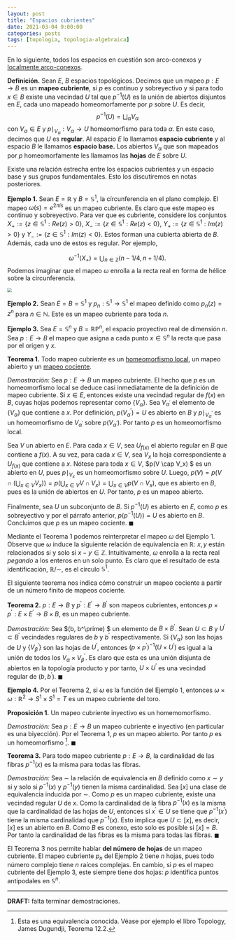```yaml
---
layout: post
title: "Espacios cubrientes"
date: 2021-03-04 9:00:00
categories: posts
tags: [topologia, topologia-algebraica]
---
```


En lo siguiente, todos los espacios en cuestión son arco-conexos y [localmente arco-conexos](https://en.wikipedia.org/wiki/Locally_connected_space#Definitions_and_first_examples).

**Definición.** Sean $E$, $B$ espacios topológicos. Decimos que un mapeo $p: E \to B$ es un **mapeo cubriente**, si $p$ es continuo y sobreyectivo y si para todo $x \in B$ existe una vecindad $U$ tal que $p^{-1}(U)$ es la unión de abiertos disjuntos en $E$, cada uno mapeado homeomorfamente por $p$ sobre $U$. Es decir,
$$
p^{-1}(U) = \bigsqcup_\alpha V_\alpha
$$
con $V_\alpha \in E$ y $p\mid_{V_\alpha}: V_\alpha \to U$ homeomorfismo para toda $\alpha$. En este caso, decimos que $U$ es **regular**. Al espacio $E$ lo llamamos **espacio cubriente** y al espacio $B$ le llamamos **espacio base.** Los abiertos $V_\alpha$ que son mapeados por $p$ homeomorfamente les llamamos las **hojas** de $E$ sobre $U$.

Existe una relación estrecha entre los espacios cubrientes y un espacio base y sus grupos fundamentales. Esto los discutiremos en notas posteriores. 

**Ejemplo 1.** Sean $E = \mathbb R$ y $B = \mathbb S^1$, la círcunferencia en el plano complejo. El mapeo $\omega(s) = e^{2\pi i s}$ es un mapeo cubriente. Es claro que este mapeo es continuo y sobreyectivo. Para ver que es cubriente, considere los conjuntos $X_+ := \{z \in \mathbb S^1: Re(z) > 0 \}$, $X_{-} := \{z\in \mathbb S^1: Re(z) < 0 \}$, $Y_+ := \{z\in \mathbb S^1 : Im(z) > 0\}$ y $Y_{-}:= \{z \in \mathbb S^1: Im(z) < 0 \}$. Estos forman una cubierta abierta de $B$. Además, cada uno de estos es regular. Por ejemplo, 


$$
\omega^{-1}(X_+) = \bigcup_{n\in \mathbb Z} (n -1/4, n + 1/4 ).
$$
Podemos imaginar que el mapeo $\omega$ enrolla a la recta real en forma de hélice sobre la circunferencia. 

<img src="https://upload.wikimedia.org/wikipedia/commons/5/54/Covering_map.png" style="zoom:65%;" />



**Ejemplo 2.** Sean $E = B = \mathbb S^1$ y $p_n: \mathbb S^1 \to \mathbb S^1$ el mapeo definido como $p_n(z) = z^n$ para $n \in \mathbb N$. Este es un mapeo cubriente para toda $n$. 

**Ejemplo 3.** Sea $E = \mathbb S^n$ y $B = \mathbb{RP}^n$, el espacio proyectivo real de dimensión $n$. Sea $p: E \to B$  el mapeo que asigna a cada punto $x \in \mathbb S^n$ la recta que pasa por el origen y $x$.

**Teorema 1.** Todo mapeo cubriente es un [homeomorfismo local](https://en.wikipedia.org/wiki/Local_homeomorphism), un mapeo abierto y un [mapeo cociente](https://www.luisgrivas.com/blog/posts/2021/01/18/topologia-cociente.html). 

*Demostración:* Sea $p: E \to B$ un mapeo cubriente. El hecho que $p$ es un homeomorfismo local se deduce casi inmediatamente de la definición de mapeo cubriente. Si $x \in E$, entonces existe una vecindad regular de $f(x)$ en $B$, cuyas hojas podemos representar como $\{V_\alpha\}$. Sea $V_{\alpha^\prime}$ el elemento de $\{V_\alpha\}$ que contiene a $x$. Por definición,  $p(V_\alpha^\prime) =U$  es abierto en $B$ y $p\mid_{V_\alpha^\prime}$ es un homeomorfismo de $V_{\alpha^\prime}$ sobre $p(V_{\alpha^\prime})$. Por tanto $p$ es un homeomorfismo local.

Sea $V$ un abierto en $E$. Para cada $x \in V$, sea $U_{f(x)}$ el abierto regular en $B$ que contiene a $f(x)$. A su vez, para cada $x \in V$, sea $V_{x}$ la hoja correspondiente a $U_{f(x)}$ que contiene a $x$. Nótese para toda $x \in V$, $p(V \cap V_x) $ es un abierto en $U$, pues $p \mid_{V_x}$ es un homeomorfismo sobre $U$. Luego, $p(V) = p(V \cap (\bigcup_{x \in V} V_x)) = p(\bigcup_{x \in V} V \cap V_x) = \bigcup_{x \in V} p(V \cap V_x)$, que es abierto en $B$, pues es la unión de abiertos en $U$. Por tanto, $p$ es un mapeo abierto.

Finalmente, sea $U$ un subconjunto de $B$. Si $p^{-1}(U)$ es abierto en $E$, como $p$ es sobreyectivo y por el párrafo anterior, $p (p^{-1}(U))  = U$ es abierto en $B$. Concluimos que $p$ es un mapeo cociente. $\blacksquare$

Mediante el Teorema 1 podemos reinterpretar el mapeo $\omega$ del Ejemplo 1. Observe que $\omega$ induce la siguiente relación de equivalencia en $\mathbb R$: $x, y$ están relacionados si y solo si $x - y \in \mathbb Z$. Intuitivamente, $\omega$ enrolla a la recta real *pegando* a los enteros en un solo punto. Es claro que el resultado de esta identificación, $\mathbb R / \sim$, es el círculo $\mathbb S^1$.

El siguiente teorema nos indica cómo construir un mapeo cociente a partir de un número finito de mapeos cociente.

**Teorema 2.**  $p: E \rightarrow B$ y $p^\prime: E^\prime \rightarrow B^\prime$ son mapeos cubrientes, entonces $p \times p^\prime: E \times E^\prime \rightarrow B \times B,$ es un mapeo cubriente.

*Demostración:* Sea $(b, b^\prime) $ un elemento de $B \times B^\prime$. Sean $U \subset B$ y $U^\prime \subset B^\prime$ vecindades regulares de $b$ y $b^\prime$ respectivamente. Si $\{V_\alpha\}$ son las hojas de $U$ y $\{V^\prime_\beta\}$  son las hojas de $U^\prime$, entonces $(p\times p^\prime)^{-1} (U \times U^\prime)$ es igual a la unión de todos los $V_\alpha \times V^\prime_\beta$. Es claro que esta es una unión disjunta de abiertos en la topología producto y por tanto,  $U \times U^\prime$ es una vecindad regular de $(b, b^\prime)$. $\blacksquare$

**Ejemplo 4.** Por el Teorema 2, si $\omega$ es la función del Ejemplo 1, entonces $\omega \times \omega: \mathbb R^2 \to S^1 \times S^1 = T$ es un mapeo cubriente del toro. 

**Proposición 1.** Un mapeo cubriente inyectivo es un homemomorfismo.

*Demostración:* Sea $p: E \to B$ un mapeo cubriente e inyectivo (en particular es una biyección). Por el Teorema 1, $p$ es un mapeo abierto. Por tanto $p$ es un homeomorfismo [^1]. $\blacksquare$

**Teorema 3.** Para todo mapeo cubriente $p: E \to B$, la cardinalidad de las fibras $p^{-1}(x)$ es la misma para todas las fibras.

*Demostración:* Sea $\sim$ la relación de equivalencia en $B$ definido como $x \sim y$ si y solo si $p^{-1}(x)$ y $p^{-1}(y)$ tienen la misma cardinalidad. Sea $[x]$ una clase de equivalencia inducida por $\sim$. Como $p$ es un mapeo cubriente, existe una vecindad regular $U$ de $x$. Como la cardinalidad de la fibra $p^{-1}(x)$ es la misma que la cardinalidad de las hojas de $U$, entonces si $x^\prime \in U$ se tiene que $p^{-1}(x^\prime)$ tiene la misma cardinalidad que $p^{-1}(x)$. Esto implica que $U \subset [x]$, es decir, $[x]$ es un abierto en $B$. Como $B$ es conexo, esto solo es posible si $[x] = B$. Por tanto la cardinalidad de las fibras es la misma para todas las fibras. $\blacksquare$

El Teorema 3 nos permite hablar **del número de hojas** de un mapeo cubriente. El mapeo cubriente $p_n$ del Ejemplo 2 tiene $n$ hojas, pues todo número complejo tiene $n$ raíces complejas. En cambio, si $p$ es el mapeo cubriente del Ejemplo 3, este siempre tiene dos hojas: $p$ identifica puntos antipodales en $\mathbb S^n.$

---

[^1]: Esta es una equivalencia conocida. Véase por ejemplo el libro Topology, James Dugundji, Teorema 12.2.

**DRAFT:** falta terminar demostraciones.


